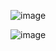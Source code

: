 ![image](https://github.com/sarthak37/Summarization-of-conversation-using-Bart-Transformers/assets/52873771/b0622cd7-93c7-40bf-a1f0-3c18594ec568)


![image](https://github.com/sarthak37/Summarization-of-conversation-using-Bart-Transformers/assets/52873771/28afd2d1-114d-4a10-8219-dc799b816be5)
